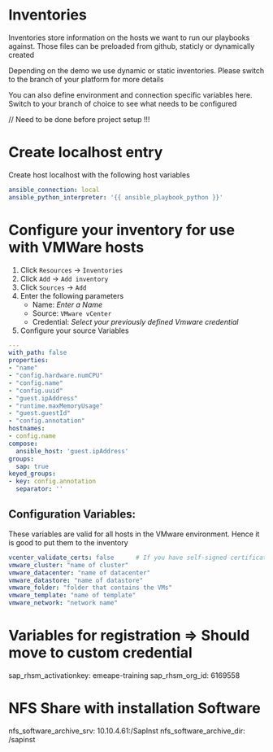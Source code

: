 
# Inventories
Inventories store information on the hosts we want to run our playbooks against.
Those files can be preloaded from github, staticly or dynamically created

Depending on the demo we use dynamic or static inventories. Please switch to the branch of your platform for more details

You can also define environment and connection specific variables here. Switch to your branch of choice to see what needs to be configured

// Need to be done before project setup !!!
# Create localhost entry

Create host localhost with the following host variables

```yaml
ansible_connection: local
ansible_python_interpreter: '{{ ansible_playbook_python }}'
```

# Configure your inventory for use with VMWare hosts

1. Click `Resources` -> `Ìnventories`
2. Click `Add` -> `Add inventory`
3. Click `Sources` -> `Add`
4. Enter the following parameters
   - Name: _Enter a Name_
   - Source: `VMware vCenter`
   - Credential: _Select your previously defined Vmware credential_
5. Configure your source Variables

```yaml
---
with_path: false
properties:
- "name"
- "config.hardware.numCPU"
- "config.name"
- "config.uuid"
- "guest.ipAddress"
- "runtime.maxMemoryUsage"
- "guest.guestId"
- "config.annotation"
hostnames:
- config.name
compose:
  ansible_host: 'guest.ipAddress'
groups:
  sap: true
keyed_groups:
- key: config.annotation
  separator: ''
  ```
## Configuration Variables:

These variables are valid for all hosts in the VMware environment.
Hence it is good to put them to the inventory

```yaml
vcenter_validate_certs: false      # If you have self-signed certificates
vmware_cluster: "name of cluster"
vmware_datacenter: "name of datacenter"
vmware_datastore: "name of datastore"
vmware_folder: "folder that contains the VMs"
vmware_template: "name of template"
vmware_network: "network name"
```

# Variables for registration => Should move to custom credential
sap_rhsm_activationkey: emeape-training
sap_rhsm_org_id: 6169558

# NFS Share with installation Software
nfs_software_archive_srv: 10.10.4.61:/SapInst
nfs_software_archive_dir: /sapinst

